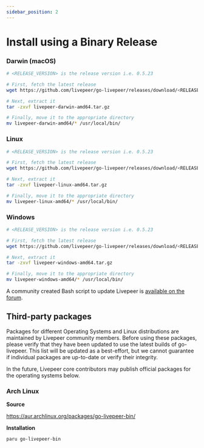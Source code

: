 ```yaml
---
sidebar_position: 2
---
```


# Install using a Binary Release

### Darwin (macOS)

```bash
# <RELEASE_VERSION> is the release version i.e. 0.5.23

# First, fetch the latest release
wget https://github.com/livepeer/go-livepeer/releases/download/<RELEASE_VERSION>/livepeer-darwin-amd64.tar.gz

# Next, extract it
tar -zxvf livepeer-darwin-amd64.tar.gz

# Finally, move it to the appropriate directory
mv livepeer-darwin-amd64/* /usr/local/bin/
```

### Linux

```bash
# <RELEASE_VERSION> is the release version i.e. 0.5.23

# First, fetch the latest release
wget https://github.com/livepeer/go-livepeer/releases/download/<RELEASE_VERSION>/livepeer-linux-amd64.tar.gz

# Next, extract it
tar -zxvf livepeer-linux-amd64.tar.gz

# Finally, move it to the appropriate directory
mv livepeer-linux-amd64/* /usr/local/bin/
```

### Windows

```bash
# <RELEASE_VERSION> is the release version i.e. 0.5.23

# First, fetch the latest release
wget https://github.com/livepeer/go-livepeer/releases/download/<RELEASE_VERSION>/livepeer-windows-amd64.tar.gz

# Next, extract it
tar -zxvf livepeer-windows-amd64.tar.gz

# Finally, move it to the appropriate directory
mv livepeer-windows-amd64/* /usr/local/bin/
```
A community created Bash script to update Livepeer is [available on the forum](https://forum.livepeer.org/t/bash-script-to-update-livepeer/1513).

## Third-party packages
Packages for different Operating Systems and Linux distributions are maintained by Livepeer community members. Before using these packages, please verify that they have been updated to use the latest builds of go-livepeer. This list will be updated as a best-effort, but we cannot guarantee if individual packages are up-to-date or verify their integrity.

In the future, Livepeer core contributors may publish official packages for the operating systems below.

### Arch Linux
**Source**

https://aur.archlinux.org/packages/go-livepeer-bin/

**Installation**
```
paru go-livepeer-bin
```
